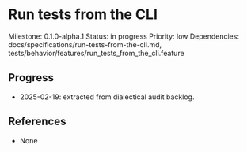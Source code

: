 # Run tests from the CLI
Milestone: 0.1.0-alpha.1
Status: in progress
Priority: low
Dependencies: docs/specifications/run-tests-from-the-cli.md, tests/behavior/features/run_tests_from_the_cli.feature

## Progress
- 2025-02-19: extracted from dialectical audit backlog.

## References
- None
